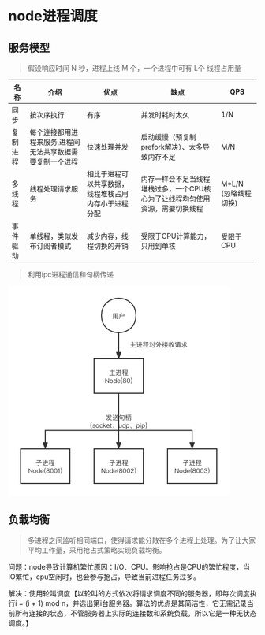 # node进程调度

## 服务模型

> 假设响应时间 N 秒，进程上线 M 个，一个进程中可有 L个 线程占用量

| 名称     | 介绍                                                      | 优点                                                 | 缺点                                                         | QPS                  |
| -------- | --------------------------------------------------------- | ---------------------------------------------------- | ------------------------------------------------------------ | -------------------- |
| 同步     | 按次序执行                                                | 有序                                                 | 并发时耗时太久                                               | 1/N                  |
| 复制进程 | 每个连接都用进程来服务,进程间无法共享数据需要复制一个进程 | 快速处理并发                                         | 启动缓慢（预复制 prefork解决）、太多导致内存不足             | M/N                  |
| 多线程   | 线程处理请求服务                                          | 相比于进程可以共享数据，线程堆栈占用内存小于进程分配 | 内存一样会不足当线程堆栈过多，一个CPU核心为了让线程均匀使用资源，需要切换线程 | M*L/N (忽略线程切换) |
| 事件驱动 | 单线程，类似发布订阅者模式                                | 减少内存，线程切换的开销                             | 受限于CPU计算能力，只用到单核                                | 受限于CPU            |



> 利用ipc进程通信和句柄传递

<img src="https://raw.githubusercontent.com/caifeng123/pictures/master/%E5%A4%9A%E8%BF%9B%E7%A8%8B%20(1).png" style="display: inline" />

## 负载均衡

> 多进程之间监听相同端口，使得请求能分散在多个进程上处理。为了让大家平均工作量，采用抢占式策略实现负载均衡。

问题：node导致计算机繁忙原因：I/O、CPU。影响抢占是CPU的繁忙程度，当IO繁忙，cpu空闲时，也会参与抢占，导致当前进程任务过多。

解决：使用轮叫调度【以轮叫的方式依次将请求调度不同的服务器，即每次调度执行i = (i + 1) mod n，并选出第i台服务器。算法的优点是其简洁性，它无需记录当前所有连接的状态，不管服务器上实际的连接数和系统负载，所以它是一种无状态调度。】
